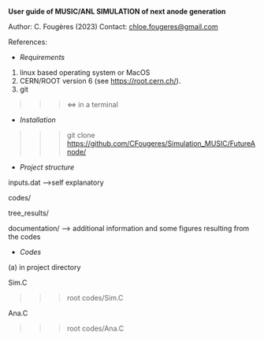 **User guide of MUSIC/ANL SIMULATION of next anode generation**

Author: C. Fougères (2023)
Contact: chloe.fougeres@gmail.com

References: 


- *Requirements*
1. linux based operating system or MacOS
2. CERN/ROOT version 6  (see https://root.cern.ch/).
3. git

>>> <=> in a terminal


- *Installation*
>>>  git clone https://github.com/CFougeres/Simulation_MUSIC/FutureAnode/


- *Project structure*
  
inputs.dat                  -->self explanatory
 
codes/
 
tree_results/         
    
documentation/              --> additional information and some figures resulting from the codes

- *Codes*
  
(a) in project directory

Sim.C 
>>>root codes/Sim.C

Ana.C 
>>>root codes/Ana.C
